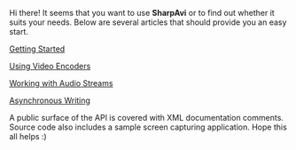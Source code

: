 Hi there!
It seems that you want to use **SharpAvi** or to find out whether it suits your needs.
Below are several articles that should provide you an easy start. 

[Getting Started](getting-started.md)

[Using Video Encoders](using-video-encoders.md)

[Working with Audio Streams](working-with-audio-streams.md)

[Asynchronous Writing](asynchronous-writing.md)

A public surface of the API is covered with XML documentation comments. Source code also includes a sample screen capturing application. Hope this all helps :)
